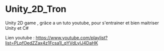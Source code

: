 # Unity_2D_Tron
Unity 2D game , grâce a un tuto youtube, pour s'entrainer et bien maitriser Unity et C#

Lien youtube : https://www.youtube.com/playlist?list=PLpfOedZZax4z1Fcsa1l_qYVdLyIJ4DaHK
